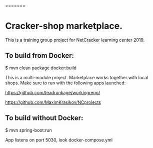 
=======
# Cracker-shop marketplace.

This is a training group project for NetCracker learning center 2019.

## To build from Docker:
$ mvn clean package docker:build

This is a multi-module project. Marketplace works together with local shops. Make sure to run with the following apps launched:

https://github.com/teadrunkage/workingrepo/

https://github.com/MaximKrasikov/NCprojects

## To build without Docker:
$ mvn spring-boot:run

App listens on port 5030, look docker-compose.yml
